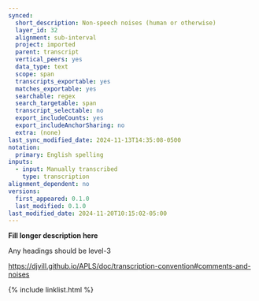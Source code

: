 ```yaml
---
synced:
  short_description: Non-speech noises (human or otherwise)
  layer_id: 32
  alignment: sub-interval
  project: imported
  parent: transcript
  vertical_peers: yes
  data_type: text
  scope: span
  transcripts_exportable: yes
  matches_exportable: yes
  searchable: regex
  search_targetable: span
  transcript_selectable: no
  export_includeCounts: yes
  export_includeAnchorSharing: no
  extra: (none)
last_sync_modified_date: 2024-11-13T14:35:08-0500
notation:
  primary: English spelling
inputs:
  - input: Manually transcribed
    type: transcription
alignment_dependent: no
versions:
  first_appeared: 0.1.0
  last_modified: 0.1.0
last_modified_date: 2024-11-20T10:15:02-05:00
---
```


**Fill longer description here**

Any headings should be level-3

https://djvill.github.io/APLS/doc/transcription-convention#comments-and-noises

{% include linklist.html %}
